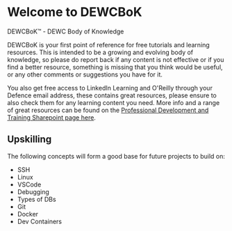 # Welcome to DEWCBoK

DEWCBoK&trade; - DEWC Body of Knowledge

DEWCBoK is your first point of reference for free tutorials and learning resources. This is intended to be a growing and evolving body of knowledge, so please do report back if any content is not effective or if you find a better resource, something is missing that you think would be useful, or any other comments or suggestions you have for it. 

You also get free access to LinkedIn Learning and O'Reilly through your Defence email address, these contains great resources, please ensure to also check them for any learning content you need. More info and a range of great resources can be found on the [Professional Development and Training Sharepoint page here](https://dewccorporate.sharepoint.com/sites/octo/SitePages/Professional-Development-and-Training.aspx).

## Upskilling
The following concepts will form a good base for future projects to build on:  
- SSH  
- Linux  
- VSCode  
- Debugging  
- Types of DBs  
- Git  
- Docker  
- Dev Containers  

